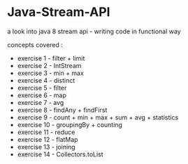 # Java-Stream-API
a look into java 8 stream api - writing code in functional way

concepts covered :
- exercise 1 - filter + limit
- exercise 2 - IntStream
- exercise 3 - min + max
- exercise 4 - distinct
- exercise 5 - filter
- exercise 6 - map
- exercise 7 - avg
- exercise 8 - findAny + findFirst
- exercise 9 - count + min + max + sum + avg + statistics
- exercise 10 - groupingBy + counting
- exercise 11 - reduce
- exercise 12 - flatMap
- exercise 13 - joining
- exercise 14 - Collectors.toList